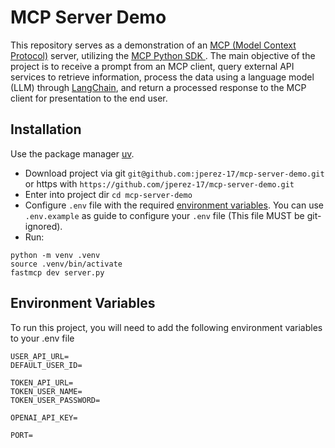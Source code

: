 # MCP Server Demo

This repository serves as a demonstration of an [MCP (Model Context Protocol)](https://modelcontextprotocol.io/overview) server, utilizing the [MCP Python SDK
](https://pypi.org/project/mcp/). The main objective of the project is to receive a prompt from an MCP client, query external API services to retrieve information, process the data using a language model (LLM) through [LangChain](https://www.langchain.com/langchain), and return a processed response to the MCP client for presentation to the end user.

## Installation

Use the package manager [uv](https://docs.astral.sh/uv/getting-started/installation/#installation-methods).

- Download project via git `git@github.com:jperez-17/mcp-server-demo.git` or https with `https://github.com/jperez-17/mcp-server-demo.git`
- Enter into project dir `cd mcp-server-demo`
- Configure `.env` file with the required [environment variables](#environment-variables). You can use `.env.example` as guide to configure your `.env` file (This file MUST be git-ignored).
- Run:

```
python -m venv .venv
source .venv/bin/activate
fastmcp dev server.py
```

## Environment Variables

To run this project, you will need to add the following environment variables to your .env file

```
USER_API_URL=
DEFAULT_USER_ID=

TOKEN_API_URL=
TOKEN_USER_NAME=
TOKEN_USER_PASSWORD=

OPENAI_API_KEY=

PORT=
```
